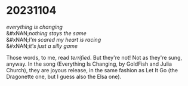 # 20231104

_everything is changing_\
&#xNAN;_&#x6E;othing stays the same_\
&#xNAN;_&#x49;'m scared my heart is racing_\
&#xNAN;_&#x69;t's just a silly game_

Those words, to me, read _terrified_. But they're not! Not as they're sung, anyway. In the song (Everything Is Changing, by GoldFish and Julia Church), they are joyous release, in the same fashion as Let It Go (the Dragonette one, but I guess also the Elsa one).
